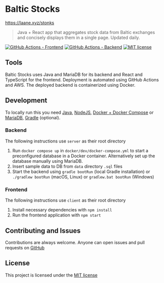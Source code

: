 # Baltic Stocks
https://laane.xyz/stonks
> Java + React app that aggregates stock data from Baltic exchanges and concisely displays 
> them in a single page. Updated daily.

[![GitHub Actions - Frontend](https://github.com/StenAL/Baltic-stocks/workflows/Frontend%20-%20build%20and%20deploy/badge.svg)](https://github.com/StenAL/Baltic-stocks/actions?query=workflow%3A%22Frontend+-+build+and+deploy%22) 
[![GitHub Actions - Backend](https://github.com/StenAL/Baltic-stocks/workflows/Backend%20-%20build%20and%20deploy/badge.svg)](https://github.com/StenAL/Baltic-stocks/actions?query=workflow%3A%22Backend+-+build+and+deploy%22) 
[![MIT license](https://img.shields.io/badge/License-MIT-blue.svg)](./LICENSE.md) 

## Tools
Baltic Stocks uses Java and MariaDB for its backend and React and TypeScript for the frontend.
Deployment is automated using GitHub Actions and AWS. The deployed backend is
containerized using Docker.

## Development
To locally run this you need [Java](https://adoptium.net/), 
[NodeJS](https://nodejs.org/en/),
[Docker + Docker Compose](https://docs.docker.com/get-docker/) or [MariaDB](https://mariadb.org/download/),
[Gradle](https://gradle.org/install/) (optional).

### Backend
The following instructions use `server` as their root directory
1. Run `docker compose up` in `docker/dev/docker-compose.yml` to start a preconfigured
 database in a Docker container. Alternatively set up the database manually using MariaDB.
2. Insert sample data to DB from `data` directory `.sql` files
3. Start the backend using `gradle bootRun` (local Gradle installation) 
or `./gradlew bootRun` (macOS, Linux) or `gradlew.bat bootRun` (Windows)


### Frontend
The following instructions use `client` as their root directory
1. Install necessary dependencies with `npm install`
2. Run the frontend application with `npm start`


## Contributing and Issues
Contributions are always welcome. Anyone can open issues and
pull requests on [GitHub](https://github.com/StenAL/baltic-stocks) 

## License
This project is licensed under the [MIT license](https://github.com/StenAL/baltic-stocks/blob/master/LICENSE)
